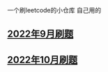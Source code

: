 一个刷leetcode的小仓库
自己用的
## [2022年9月刷题](src/main/java/LeetCode/TwentyTwo/September/September.md)
## [2022年10月刷题](src/main/java/LeetCode/TwentyTwo/October/October.md)